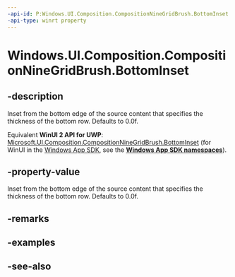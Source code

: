 ```yaml
---
-api-id: P:Windows.UI.Composition.CompositionNineGridBrush.BottomInset
-api-type: winrt property
---
```


<!-- Property syntax
public float BottomInset { get;  set; }
-->

# Windows.UI.Composition.CompositionNineGridBrush.BottomInset

## -description
Inset from the bottom edge of the source content that specifies the thickness of the bottom row. Defaults to 0.0f.

Equivalent **WinUI 2 API for UWP**: [Microsoft.UI.Composition.CompositionNineGridBrush.BottomInset](/windows/winui/api/microsoft.ui.composition.compositionninegridbrush.bottominset) (for WinUI in the [Windows App SDK](/windows/apps/windows-app-sdk/), see the **[Windows App SDK namespaces](/windows/windows-app-sdk/api/winrt/)**).

## -property-value
Inset from the bottom edge of the source content that specifies the thickness of the bottom row. Defaults to 0.0f.

## -remarks

## -examples

## -see-also
